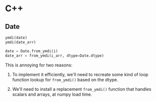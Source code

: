 # C++

## Date

```py
ymdi(date)
ymdi(date_arr)
```

```py
date = Date.from_ymdi(i)
date_arr = from_ymdi(i_arr, dtype=Date.dtype)
```

This is annoying for two reasons:

1. To implement it efficiently, we'll need to recreate some kind of loop 
function lookup for `from_ymdi()` based on the dtype.

1. We'll need to install a replacement `from_ymdi()` function that handles
scalars and arrays, at numpy load time.

